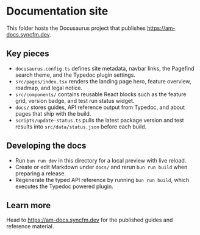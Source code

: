 # Documentation site

This folder hosts the Docusaurus project that publishes https://am-docs.syncfm.dev.

## Key pieces
- `docusaurus.config.ts` defines site metadata, navbar links, the Pagefind search theme, and the Typedoc plugin settings.
- `src/pages/index.tsx` renders the landing page hero, feature overview, roadmap, and legal notice.
- `src/components/` contains reusable React blocks such as the feature grid, version badge, and test run status widget.
- `docs/` stores guides, API reference output from Typedoc, and about pages that ship with the build.
- `scripts/update-status.ts` pulls the latest package version and test results into `src/data/status.json` before each build.

## Developing the docs
- Run `bun run dev` in this directory for a local preview with live reload.
- Create or edit Markdown under `docs/` and rerun `bun run build` when preparing a release.
- Regenerate the typed API reference by running `bun run build`, which executes the Typedoc powered plugin.

## Learn more
Head to https://am-docs.syncfm.dev for the published guides and reference material.
